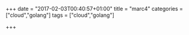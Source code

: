 +++
date = "2017-02-03T00:40:57+01:00"
title = "marc4"
categories = ["cloud","golang"]
tags = ["cloud","golang"]

+++

